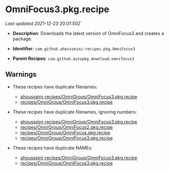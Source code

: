 # OmniFocus3.pkg.recipe

_Last updated 2021-12-23 20:01:50Z_

- **Description**: Downloads the latest version of OmniFocus3 and creates a package.

- **Identifier**: `com.github.ahousseini-recipes.pkg.OmniFocus3`

- **Parent Recipes**: `com.github.autopkg.download.omnifocus3`


## Warnings

- These recipes have duplicate filenames:
    - [ahousseini-recipes/OmniGroup/OmniFocus3.pkg.recipe](/autopkg-dupe-tracker/ahousseini-recipes/OmniGroup/OmniFocus3.pkg.recipe)
    - [recipes/OmniGroup/OmniFocus3.pkg.recipe](/autopkg-dupe-tracker/recipes/OmniGroup/OmniFocus3.pkg.recipe)

- These recipes have duplicate filenames, ignoring numbers:
    - [ahousseini-recipes/OmniGroup/OmniFocus3.pkg.recipe](/autopkg-dupe-tracker/ahousseini-recipes/OmniGroup/OmniFocus3.pkg.recipe)
    - [recipes/OmniGroup/OmniFocus2.pkg.recipe](/autopkg-dupe-tracker/recipes/OmniGroup/OmniFocus2.pkg.recipe)
    - [recipes/OmniGroup/OmniFocus.pkg.recipe](/autopkg-dupe-tracker/recipes/OmniGroup/OmniFocus.pkg.recipe)
    - [recipes/OmniGroup/OmniFocus3.pkg.recipe](/autopkg-dupe-tracker/recipes/OmniGroup/OmniFocus3.pkg.recipe)

- These recipes have duplicate NAMEs:
    - [ahousseini-recipes/OmniGroup/OmniFocus3.pkg.recipe](/autopkg-dupe-tracker/ahousseini-recipes/OmniGroup/OmniFocus3.pkg.recipe)
    - [recipes/OmniGroup/OmniFocus3.pkg.recipe](/autopkg-dupe-tracker/recipes/OmniGroup/OmniFocus3.pkg.recipe)